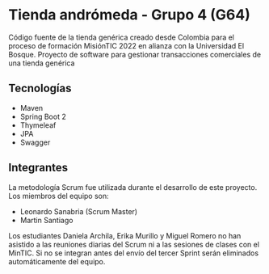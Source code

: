 # Tienda andrómeda - Grupo 4 (G64)
Código fuente de la tienda genérica creado desde Colombia para el proceso de formación MisiónTIC 2022 en alianza con la Universidad El Bosque. Proyecto de software para gestionar transacciones comerciales de una tienda genérica


## Tecnologías

- Maven
- Spring Boot 2
- Thymeleaf
- JPA
- Swagger

## Integrantes
La metodología Scrum fue utilizada durante el desarrollo de este proyecto. Los miembros del equipo son:

- Leonardo Sanabria (Scrum Master)
- Martin Santiago

Los estudiantes Daniela Archila, Erika Murillo y Miguel Romero no han asistido a las reuniones diarias del Scrum ni a las sesiones de clases con el MinTIC. Si no se integran antes del envío del tercer Sprint serán eliminados automáticamente del equipo.
